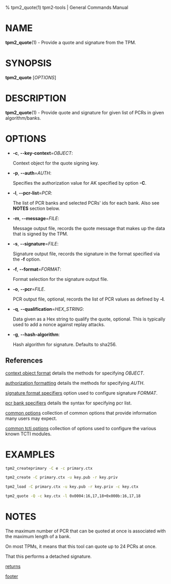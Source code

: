 % tpm2_quote(1) tpm2-tools | General Commands Manual

# NAME

**tpm2_quote**(1) - Provide a quote and signature from the TPM.

# SYNOPSIS

**tpm2_quote** [*OPTIONS*]

# DESCRIPTION

**tpm2_quote**(1) - Provide quote and signature for given list of PCRs in given
algorithm/banks.

# OPTIONS

  * **-c**, **\--key-context**=_OBJECT_:

    Context object for the quote signing key.

  * **-p**, **\--auth**=_AUTH_:

    Specifies the authorization value for AK specified by option **-C**.

  * **-l**, **\--pcr-list**=_PCR_:

    The list of PCR banks and selected PCRs' ids for each bank.
    Also see **NOTES** section below.

  * **-m**, **\--message**=_FILE_:

    Message output file, records the quote message that makes up the data that
    is signed by the TPM.

  * **-s**, **\--signature**=_FILE_:

    Signature output file, records the signature in the format specified via the
    **-f** option.

  * **-f**, **\--format**=_FORMAT_:

    Format selection for the signature output file.

  * **-o**, **\--pcr**=_FILE_.

    PCR output file, optional, records the list of PCR values as defined
    by **-l**.

  * **-q**, **\--qualification**=_HEX\_STRING_:

    Data given as a Hex string to qualify the  quote, optional. This is
    typically used to add a nonce against replay attacks.

  * **-g**, **\--hash-algorithm**:

    Hash algorithm for signature. Defaults to sha256.

## References

[context object format](common/ctxobj.md) details the methods for specifying
_OBJECT_.

[authorization formatting](common/authorizations.md) details the methods for
specifying _AUTH_.

[signature format specifiers](common/signature.md) option used to configure
signature _FORMAT_.

[pcr bank specifiers](common/pcr.md) details the syntax for specifying pcr list.

[common options](common/options.md) collection of common options that provide
information many users may expect.

[common tcti options](common/tcti.md) collection of options used to configure
the various known TCTI modules.

# EXAMPLES

```bash
tpm2_createprimary -C e -c primary.ctx

tpm2_create -C primary.ctx -u key.pub -r key.priv

tpm2_load -C primary.ctx -u key.pub -r key.priv -c key.ctx

tpm2_quote -Q -c key.ctx -l 0x0004:16,17,18+0x000b:16,17,18
```

# NOTES

The maximum number of PCR that can be quoted at once is associated
with the maximum length of a bank.

On most TPMs, it means that this tool can quote up to 24 PCRs
at once.

That this performs a detached signature.

[returns](common/returns.md)

[footer](common/footer.md)

